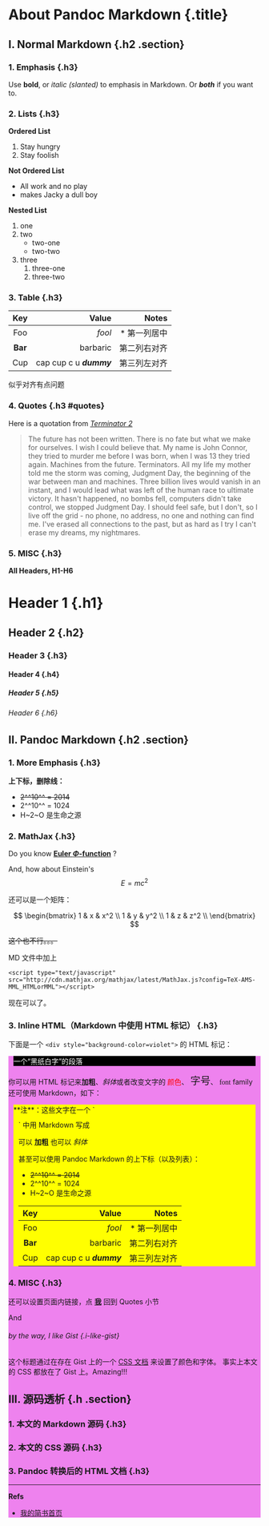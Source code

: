 About Pandoc Markdown {.title}
==============================

<title>About Pandoc Markdown</title>
<link rel="stylesheet" type="text/css" href="https://gist.githubusercontent.com/district10/ad8cdbf68052b70cddf0/raw/qiniu-css-pandoc-intro.css"></link> 
<script type="text/javascript" src="http://cdn.mathjax.org/mathjax/latest/MathJax.js?config=TeX-AMS-MML_HTMLorMML"></script>
<link rel="stylesheet" href="../../_hl/v1/default.css">
<script src="../../_hl/v1/highlight.pack.js"></script>
<script>hljs.initHighlightingOnLoad();</script>

I. Normal Markdown {.h2 .section}
---------------------------------

### 1. Emphasis {.h3}

Use **bold**, or *italic (slanted)* to emphasis in Markdown. 
Or ***both*** if you want to.

### 2. Lists {.h3}

**Ordered List**

1. Stay hungry
2. Stay foolish

**Not Ordered List**

* All work and no play
* makes Jacky a dull boy

**Nested List**

1. one
2. two
    * two-one
	* two-two
3. three
    1. three-one
	2. three-two
	
### 3. Table {.h3}

| Key | Value | Notes |
| :---: | ---: | ---: |
| Foo | *fool* | * 第一列居中 |
| **Bar** | barbaric | 第二列右对齐 |
| Cup | cap cup c u ***dummy*** | 第三列左对齐 | 

似乎对齐有点问题

### 4. Quotes {.h3 #quotes}

Here is a quotation from [*Terminator 2*](http://www.imdb.com/character/ch0000933/quotes)

> The future has not been written. There is no fate but what we make for ourselves. I wish I could believe that. My name is John Connor, they tried to murder me before I was born, when I was 13 they tried again. Machines from the future. Terminators. All my life my mother told me the storm was coming, Judgment Day, the beginning of the war between man and machines. Three billion lives would vanish in an instant, and I would lead what was left of the human race to ultimate victory. It hasn't happened, no bombs fell, computers didn't take control, we stopped Judgment Day. I should feel safe, but I don't, so I live off the grid - no phone, no address, no one and nothing can find me. I've erased all connections to the past, but as hard as I try I can't erase my dreams, my nightmares. 


### 5. MISC {.h3}

**All Headers, H1-H6**

# Header 1 {.h1}
## Header 2 {.h2}
### Header 3 {.h3}
#### Header 4 {.h4}
##### Header 5 {.h5}
###### Header 6 {.h6}



II. Pandoc Markdown {.h2 .section}
----------------------------------

### 1. More Emphasis {.h3}

**上下标，删除线：**

* ~~2^^10^^ = 2014~~
* 2^^10^^ = 1024
* H~2~O 是生命之源


### 2. MathJax {.h3}

Do you know [**Euler $\Phi$-function**][euler-phi-function] ?

And, how about Einstein's $$E = mc^2$$

还可以是一个矩阵：

$$
\begin{bmatrix}
1 & x & x^2 \\
1 & y & y^2 \\
1 & z & z^2 \\
\end{bmatrix}
$$

~~这个也不行。。。~~

MD 文件中加上 

~~~~ {.html}
<script type="text/javascript" src="http://cdn.mathjax.org/mathjax/latest/MathJax.js?config=TeX-AMS-MML_HTMLorMML"></script>
~~~~

现在可以了。


### 3. Inline HTML（Markdown 中使用 HTML 标记） {.h3}

下面是一个 `<div style="background-color=violet">` 的 HTML 标记：

<div style="background-color:violet">
<p style="background-color:black;color:white;margin:10px;">
一个“黑纸白字”的段落</p>
<p>
你可以用 HTML 标记来<b>加粗</b>、<i>斜体</i>或者改变文字的
<font style="color:red">颜色</font>、
<font style="font-size:20px">字号</font>、
<font style="font-family:Impact,Georgia,Serif;">font</font> family
还可使用 Markdown，如下：
</p>

<div markdown="1" style="background-color:yellow;margin:10px;">
**注**：这些文字在一个 `<div markdown="1" style="background-color:yellow;margin:10px;">` 中用 Markdown 写成

可以 **加粗** 也可以 *斜体*

甚至可以使用 Pandoc Markdown 的上下标（以及列表）：
        
* ~~2^^10^^ = 2014~~
* 2^^10^^ = 1024
* H~2~O 是生命之源

| Key | Value | Notes |
| :------: | -------: | -------: |
| Foo | *fool* | * 第一列居中 |
| **Bar** | barbaric | 第二列右对齐 |
| Cup | cap cup c u ***dummy*** | 第三列左对齐 | 

</div>
</div>



### 4. MISC {.h3}

还可以设置页面内链接，点 [**我**](#quotes) 回到 Quotes 小节

And 

###### by the way, I like Gist {.i-like-gist}

这个标题通过在存在 Gist 上的一个 [CSS 文档][css] 来设置了颜色和字体。
事实上本文的 CSS 都放在了 Gist 上。Amazing!!!


III. 源码透析 {.h .section}
---------------------------


### 1. 本文的 Markdown 源码 {.h3}

<script src="https://gist.github.com/district10/caf9df9de0d41a97589e.js"></script>

### 2. 本文的 CSS 源码 {.h3}

<script src="https://gist.github.com/district10/ad8cdbf68052b70cddf0.js"></script>

### 3. Pandoc 转换后的 HTML 文档 {.h3}

<script src="https://gist.github.com/district10/d1f2fd07d4d95549b5fc.js"></script>



---

**Refs**

* [我的简书首页](http://www.jianshu.com/users/faa44ac9e895/latest_articles "因为不能交叉引用，那里有本文的Refs")


[css]: https://gist.github.com/district10/ad8cdbf68052b70cddf0
[euler-phi-function]: http://en.wikipedia.org/wiki/Euler%27s_totient_function